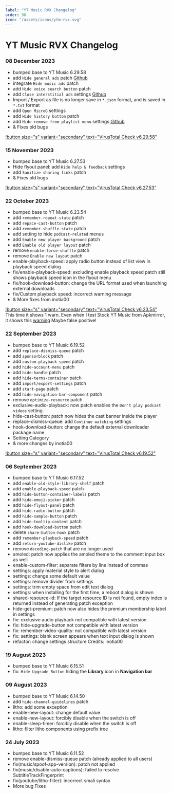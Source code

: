 ```yaml
---
label: "YT Music RVX Changelog"
order: 98
icon: "/assets/icons/ytm-rvx.svg"
---
```


# YT Music RVX Changelog

### 08 December 2023
- bumped base to YT Music 6.29.58
- add `Hide general ads` patch [Github](https://github.com/inotia00/ReVanced_Extended/issues/698)
- integrate `Hide music ads` patch
- add `Hide voice search button` patch
- add `Close interstitial ads` settings [Github](https://github.com/inotia00/ReVanced_Extended/issues/1190)
- Import / Export as file is no longer save in `*.json` format, and is saved in `*.txt` format
- add `Open MicroG` settings
- add `Hide history button` patch
- add `Hide remove from playlist menu` settings [Github](https://github.com/inotia00/ReVanced_Extended/issues/1682)
- & Fixes old bugs

[!button size="s" variant="secondary" text="VirusTotal Check v6.29.58"](https://www.virustotal.com/gui/file-analysis/ZmUzZDY4ZmEwMTBiZGUwZTJjZTFkOTczMWRjODk5NGY6MTcwMjAyNDY3OA==/detection)

### 15 November 2023
- bumped base to YT Music 6.27.53
- Hide flyout panel: add `Hide help & feedback` settings
- add `Sanitize sharing links` patch
- & Fixes old bugs

[!button size="s" variant="secondary" text="VirusTotal Check v6.27.53"](https://www.virustotal.com/gui/file-analysis/ZDk5NTRiYzcwNGU0YzMxNWNlMGIwMjE5YjZhYzRkN2Y6MTY5OTk4NjQ3Mg==/detection)

### 22 October 2023
- bumped base to YT Music 6.23.54
- add `remember-repeat-state` patch
- add `repace-cast-button` patch
- add `remember-shuffle-state` patch
- add setting to hide `podcast-related` menus
- add `Enable new player background` patch
- add `Enable old player layout` patch
- remove `enable-force-shuffle` patch
- remove `Enable new layout` patch
- enable-playback-speed: apply radio button instead of list view in playback speed dialog
- fix/enable-playback-speed: excluding enable playback speed patch still shows playback speed icon in the flyout menu
- fix/hook-download-button: change the URL format used when launching external downloads
- fix/Custom playback speed: incorrect warning message
- & More fixes from inotia00

[!button size="s" variant="secondary" text="VirusTotal Check v6.23.54"](https://www.virustotal.com/gui/file/1298a8f66ffe73740c9c88d68c3d4c5d1c80ca7689b4d7207a1aadd4549139dd/detection)
This time it shows 1 warn. Even when I test Stock YT Music from Apkmirror, it shows this [warning](https://www.virustotal.com/gui/file/2f937be0939df2b384fd4601b0963d32782d38f6dde3637e65e081689017f49c/detection) Maybe false positive! 

### 22 September 2023
- bumped base to YT Music 6.19.52
- add `replace-dismiss-queue` patch
- add `sponsorblock` patch
- add `custom-playback-speed` patch
- add `hide-account-menu` patch
- add `hide-handle` patch
- add `hide-terms-container` patch
- add `import/export-settings` patch
- add `start-page` patch
- add `hide-navigation-bar-component` patch
- remove `optimize-resource` patch
- exclusive-audio-playback: now patch enables the `Don't play podcast videos` setting
- hide-cast-button: patch now hides the cast banner inside the player
- replace-dismiss-queue: add `Continue watching` settings
- hook-download-button: change the default external downloader package name
- Setting Category
- & more changes by inotia00

[!button size="s" variant="secondary" text="VirusTotal Check v6.19.52"](https://www.virustotal.com/gui/file/a21490331537733911c6626546a3b059b9b7a664a524b16765c8fc3542a6cf92/detection)

### 06 September 2023
- bumped base to YT Music 6.17.52
- add `enable-old-style-library-shelf` patch
- add `enable-playback-speed` patch
- add `hide-button-container-labels` patch
- add `hide-emoji-picker` patch
- add `hide-flyout-panel` patch
- add `hide-radio-button` patch
- add `hide-sample-button` patch
- add `hide-tooltip-content` patch
- add `hook-download-button` patch
- delete `share-button-hook` patch
- add `remember-playback-speed` patch
- add `return-youtube-dislike` patch
- remove `decoding-patch` that are no longer used
- amoled: patch now applies the amoled theme to the comment input box as well
- enable-custom-filter: separate filters by line instead of commas
- settings: apply material style to alert dialog
- settings: change some default value
- settings: remove divider from settings
- settings: trim empty space from edit text dialog
- settings: when installing for the first time, a reboot dialog is shown
- shared-resource-id: If the target resource ID is not found, empty index is returned instead of generating patch exception
- hide-get-premium: patch now also hides the premium membership label in settings
- fix: exclusive audio playback not compatible with latest version
- fix: hide-upgrade-button not compatible with latest version
- fix: remember-video-quality: not compatible with latest version
- fix: settings: blank screen appears when text input dialog is shown
- refactor: change settings structure
Credits: inotia00

### 19 August 2023
- bumped base to YT Music 6.15.51
- fix: `Hide Upgrade Button` hiding the **Library** icon in **Navigation bar**

### 09 August 2023
- bumped base to YT Music 6.14.50
- add `hide-channel-guidelines` patch
- litho: add some exception
- enable-new-layout: change default value
- enable-new-layout: forcibly disable when the switch is off
- enable-sleep-timer: forcibly disable when the switch is off
- litho: filter litho components using prefix tree

### 24 July 2023
- bumped base to YT Music 6.11.52
- remove enable-dismiss-queue patch (already applied to all users)
- fix(music/spoof-app-version): patch not applied
- fix(music/disable-auto-captions): failed to resolve SubtitleTrackFingerprint
- fix(youtube/litho-filter): incorrect smali syntax
- More bug Fixes
